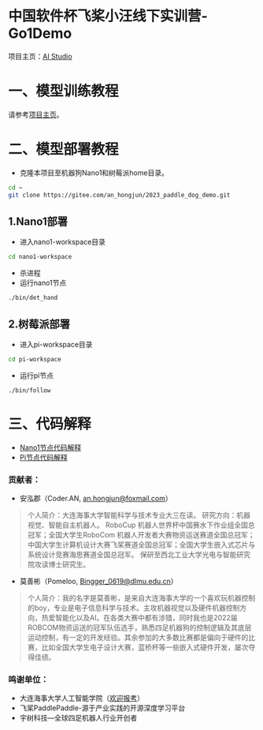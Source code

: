 # 中国软件杯飞桨小汪线下实训营-Go1Demo

项目主页：[AI Studio](https://aistudio.baidu.com/aistudio/projectdetail/6112816)

# 一、模型训练教程
请参考[项目主页](https://aistudio.baidu.com/aistudio/projectdetail/6112816)。

# 二、模型部署教程
* 克隆本项目至机器狗Nano1和树莓派home目录。
```sh
cd ~
git clone https://gitee.com/an_hongjun/2023_paddle_dog_demo.git
```
## 1.Nano1部署
* 进入nano1-workspace目录
```sh
cd nano1-workspace
```
* 杀进程
* 运行nano1节点
```
./bin/det_hand
```
## 2.树莓派部署
* 进入pi-workspace目录
```sh
cd pi-workspace
```
* 运行pi节点
```
./bin/follow
```

# 三、代码解释
* [Nano1节点代码解释](./nano1-workspace/README.md)
* [Pi节点代码解释](./pi-workspace/README.md)

### 贡献者：
* 安泓郡（Coder.AN, an.hongjun@foxmail.com）
>个人简介：大连海事大学智能科学与技术专业大三在读。 研究方向：机器视觉、智能自主机器人。 RoboCup 机器人世界杯中国赛水下作业组全国总冠军；全国大学生RoboCom 机器人开发者大赛物资运送赛道全国总冠军；中国大学生计算机设计大赛飞桨赛道全国总冠军；全国大学生嵌入式芯片与系统设计竞赛海思赛道全国总冠军。 保研至西北工业大学光电与智能研究院攻读博士研究生。
* 莫善彬（Pomeloo, Bingger_0619@dlmu.edu.cn）
>个人简介：我的名字是莫善彬，是来自大连海事大学的一个喜欢玩机器控制的boy，专业是电子信息科学与技术。主攻机器视觉以及硬件机器控制方向，热爱智能化以及AI。在各类大赛中都有涉猎，同时我也是2022届ROBCOM物资运送的冠军队伍选手，熟悉四足机器狗的控制逻辑及其底层运动控制，有一定的开发经验。其余参加的大多数比赛都是偏向于硬件的比赛，比如全国大学生电子设计大赛，蓝桥杯等一些嵌入式硬件开发，屡次夺得佳绩。
### 鸣谢单位：
* 大连海事大学人工智能学院（[欢迎报考](https://ai.dlmu.edu.cn/)）
* 飞桨PaddlePaddle-源于产业实践的开源深度学习平台
* 宇树科技—全球四足机器人行业开创者